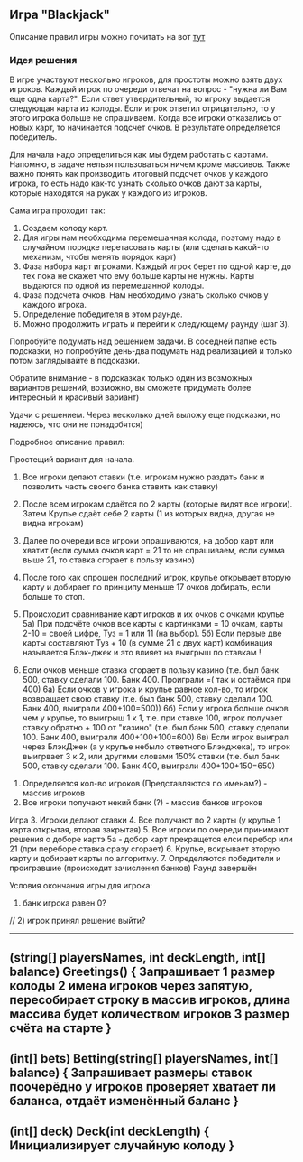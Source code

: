 ## Игра "Blackjack"

Описание правил игры можно почитать на вот [тут](https://ru.wikipedia.org/wiki/%D0%91%D0%BB%D1%8D%D0%BA%D0%B4%D0%B6%D0%B5%D0%BA)

### Идея решения

В игре участвуют несколько игроков, для простоты можно взять двух игроков.
Каждый игрок по очереди отвечат на вопрос - "нужна ли Вам еще одна карта?". Если ответ утвердительный, то игроку выдается следующая карта из колоды. Если игрок ответил отрицательно, то у этого игрока больше не спрашиваем. Когда все игроки отказались от новых карт, то начинается подсчет очков. В результате определяется победитель.

Для начала надо определиться как мы будем работать с картами. Напомню, в задаче нельзя пользоваться ничем кроме массивов.
Также важно понять как производить итоговый подсчет очков у каждого игрока, то есть надо как-то узнать сколько очков дают за карты, которые находятся на руках у каждого из игроков.

Сама игра проходит так:

1. Создаем колоду карт.
2. Для игры нам необходима перемешанная колода, поэтому надо в случайном порядке перетасовать карты (или сделать какой-то механизм, чтобы менять порядок карт)
3. Фаза набора карт игроками. Каждый игрок берет по одной карте, до тех пока не скажет что ему больше карты не нужны. Карты выдаются по одной из перемешанной колоды.
4. Фаза подсчета очков. Нам необходимо узнать сколько очков у каждого игрока.
5. Определение победителя в этом раунде.
6. Можно продолжить играть и перейти к следующему раунду (шаг 3).

Попробуйте подумать над решением задачи. В соседней папке есть подсказки, но попробуйте день-два подумать над реализацией и только потом заглядывайте в подсказки. 

Обратите внимание - в подсказках только один из возможных вариантов решений, возможно, вы сможете придумать более интересный и красивый вариант)

Удачи с решением. Через несколько дней выложу еще подсказки, но надеюсь, что они не понадобятся)


Подробное описание правил:

Простещий вариант для начала.
1) Все игроки делают ставки (т.е. игрокам нужно раздать банк и позволить часть своего банка ставить как ставку)
2) После всем игрокам сдаётся по 2 карты (которые видят все игроки). Затем Крупье сдаёт себе 2 карты (1 из которых видна, другая не видна игрокам)
3) Далее по очереди все игроки опрашиваются, на добор карт или хватит (если сумма очков карт = 21 то не спрашиваем, если сумма выше 21, то ставка сгорает в пользу казино)
4) После того как опрошен последний игрок, крупье открывает вторую карту и добирает по принципу меньше 17 очков добирать, если больше то стоп.
5) Происходит сравнивание карт игроков и их очков с очками крупье
5а) При подсчёте очков все карты с картинками = 10 очкам, карты 2-10 = своей цифре, Туз = 1 или 11 (на выбор). 
5б) Если первые две карты составляют Туз + 10 (в сумме 21 с двух карт) комбинация называется Блэк-джек и это влияет на выигрыш по ставкам !

6) Если очков меньше ставка сгорает в пользу казино (т.е. был банк 500, ставку сделали 100. Банк 400. Проиграли =( так и остаёмся при 400)
6а) Если очков у игрока и крупье равное кол-во, то игрок возвращает свою ставку (т.е. был банк 500, ставку сделали 100. Банк 400, выиграли 400+100=500))
6б) Если у игрока больше очков чем у крупье, то выигрыш 1 к 1, т.е. при ставке 100, игрок получает ставку обратно + 100 от "казино" (т.е. был банк 500, ставку сделали 100. Банк 400, выиграли 400+100+100=600)
6в) Если игрок выиграл через БлэкДжек (а у крупье небыло ответного Блэкджека), то игрок выигрвает 3 к 2, или другими словами 150% ставки (т.е. был банк 500, ставку сделали 100. Банк 400, выиграли 400+100+150=650)


1. Определяется кол-во игроков (Представляются по именам?) - массив игроков
2. Все игроки получают некий банк (?) - массив банков игроков

Игра
3. Игроки делают ставки
4. Все получают по 2 карты (у крупье 1 карта открытая, вторая закрытая)
5. Все игроки по очереди принимают решения о доборе картэ
    5а - добор карт прекращется елси перебор или 21 (при переборе ставка сразу сгорает)
6. Крупье, вскрывает вторую карту и добирает карты по алгоритму.
7. Определяются победители и проигравшие (происходит зачисления банков)
Раунд завершён



Условия окончания игры для игрока: 
1) банк игрока равен 0?

// 2) игрок принял решение выйти?

------------------------
(string[] playersNames, int deckLength, int[] balance) Greetings()
{
    Запрашивает 
        1 размер колоды 
        2 имена игроков через запятую, пересобирает строку в массив игроков, 
          длина массива будет количеством игроков
        3 размер счёта на старте
}
------------------------------
(int[] bets) Betting(string[] playersNames, int[] balance)
{
    Запрашивает размеры ставок поочерёдно у игроков
    проверяет хватает ли баланса, отдаёт изменённый баланс
}
-----------------------------
(int[] deck) Deck(int deckLength)
{
    Инициализирует случайную колоду
}
-------------------------------
